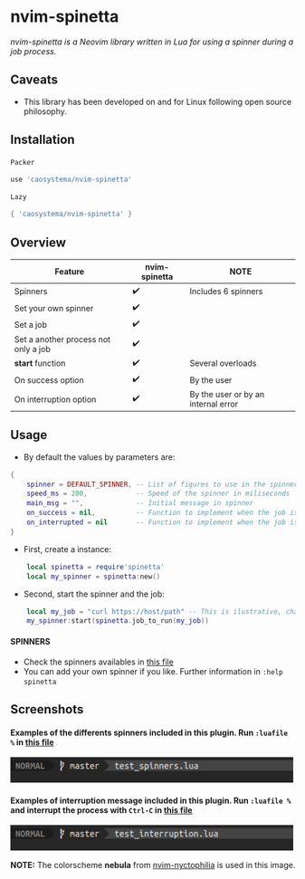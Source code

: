 # nvim-spinetta
*nvim-spinetta is a Neovim library written in Lua for using a spinner during a job process.*

## Caveats
- This library has been developed on and for Linux following open source philosophy.

## Installation
`Packer`
```lua
use 'caosystema/nvim-spinetta'
```
`Lazy`
```lua
{ 'caosystema/nvim-spinetta' }
```

## Overview
| Feature | nvim-spinetta | NOTE |
| ------- | ------------- | ---- |
| Spinners | :heavy_check_mark: | Includes 6 spinners |
| Set your own spinner | :heavy_check_mark: |  |
| Set a job | :heavy_check_mark: |  |
| Set a another process not only a job | :heavy_check_mark: |  |
| **start** function | :heavy_check_mark: | Several overloads |
| On success option | :heavy_check_mark: | By the user |
| On interruption option | :heavy_check_mark: | By the user or by an internal error |

## Usage
- By default the values by parameters are:
```lua
{
    spinner = DEFAULT_SPINNER, -- List of figures to use in the spinner
    speed_ms = 200,            -- Speed of the spinner in miliseconds
    main_msg = "",             -- Initial message in spinner
    on_success = nil,          -- Function to implement when the job is finished
    on_interrupted = nil       -- Function to implement when the job is interrupted
}
```

- First, create a instance:
```lua
    local spinetta = require'spinetta'
    local my_spinner = spinetta:new()
```

- Second, start the spinner and the job:
```lua
    local my_job = "curl https://host/path" -- This is ilustrative, change it by your job to run
    my_spinner:start(spinetta.job_to_run(my_job))
```

#### SPINNERS
- Check the spinners availables in [this file](https://github.com/caosystema/nvim-spinetta/blob/master/lua/spinetta/spinners.lua)
- You can add your own spinner if you like. Further information in `:help spinetta`

## Screenshots
#### Examples of the differents spinners included in this plugin. Run `:luafile %` in [this file](https://github.com/caosystema/nvim-spinetta/blob/master/tests/test_spinners.lua)

<img src="https://github.com/caosystema/img/blob/master/nvim-spinetta/spinetta.gif?raw=true" alt="spinetta" style="width:500px;"/>

#### Examples of interruption message included in this plugin. Run `:luafile %` and interrupt the process with `Ctrl-C` in [this file](https://github.com/caosystema/nvim-spinetta/blob/master/tests/test_interruption.lua)
<img src="https://github.com/caosystema/img/blob/master/nvim-spinetta/interrupt.gif?raw=true" alt="spinetta" style="width:500px;"/>

**NOTE:** The colorscheme **nebula** from [nvim-nyctophilia](https://github.com/caosystema/nvim-nyctophilia) is used in this image.
